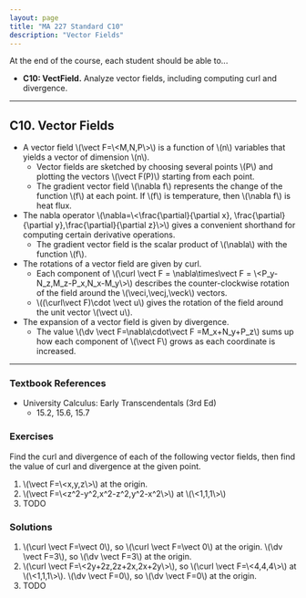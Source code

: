 ```yaml
---
layout: page
title: "MA 227 Standard C10"
description: "Vector Fields"
---
```


At the end of the course, each student should be able to...

- **C10: VectField.**
  Analyze vector fields, including computing curl and divergence.

---

## C10. Vector Fields

- A vector field \\(\vect F=\\<M,N,P\\>\\) is a function of \\(n\\) variables
  that yields a vector of dimension \\(n\\).
    - Vector fields are sketched by choosing several points \\(P\\) and
      plotting the vectors \\(\vect F(P)\\) starting from each point.
    - The gradient vector field \\(\nabla f\\) represents the change
      of the function \\(f\\) at each point.  If \\(f\\) is temperature,
      then \\(\nabla f\\) is heat flux.
- The nabla operator \\(\nabla=\\<\frac{\partial}{\partial x},
  \frac{\partial}{\partial y},\frac{\partial}{\partial z}\\>\\)
  gives a convenient shorthand for computing certain derivative operations.
    - The gradient vector field is the scalar product of \\(\nabla\\)
      with the function \\(f\\).
- The rotations of a vector field are given by curl.
    - Each component of \\(\curl \vect F = \nabla\times\vect F =
      \\<P_y-N_z,M_z-P_x,N_x-M_y\\>\\) describes the counter-clockwise
      rotation of the field around the \\(\veci,\vecj,\veck\\) vectors.
    - \\((\curl\vect F)\cdot \vect u\\) gives the rotation of the field
      around the unit vector \\(\vect u\\).
- The expansion of a vector field is given by divergence.
    - The value \\(\dv \vect F=\nabla\cdot\vect F =M_x+N_y+P_z\\)
      sums up how each component of \\(\vect F\\) grows as each coordinate
      is increased.


---

### Textbook References

- University Calculus: Early Transcendentals (3rd Ed)
    - 15.2, 15.6, 15.7

### Exercises

Find the curl and divergence of each of the following vector fields,
then find the value of curl and divergence at the given point.

1. \\(\vect F=\\<x,y,z\\>\\) at the origin.
2. \\(\vect F=\\<z^2-y^2,x^2-z^2,y^2-x^2\\>\\) at \\(\\<1,1,1\\>\\)
3. TODO

### Solutions

1.  \\(\curl \vect F=\vect 0\\), so \\(\curl \vect F=\vect 0\\) at the origin.
    \\(\dv \vect F=3\\), so \\(\dv \vect F=3\\) at the origin.
2.  \\(\curl \vect F=\\<2y+2z,2z+2x,2x+2y\\>\\), so
    \\(\curl \vect F=\\<4,4,4\\>\\) at \\(\\<1,1,1\\>\\).
    \\(\dv \vect F=0\\), so \\(\dv \vect F=0\\) at the origin.
3.  TODO
